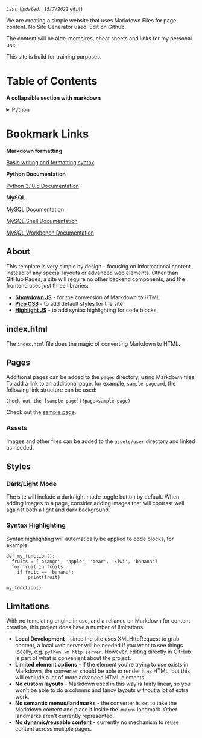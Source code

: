 _`Last Updated: 15/7/2022`_ [`edit`](https://github.com/DeOfficiis/DeOfficiis.github.io/blob/main/README.md))

We are creating a simple website that uses Markdown Files for page content.  No Site Generator used.  Edit on Github.

The content will be aide-memoires, cheat sheets and links for my personal use. 

This site is build for training purposes.  

# Table of Contents

**A collapsible section with markdown**

<details>
<summary>Python</summary>

- [Control Flow](#heading-1)
  - [Mathematical Operators](#heading-2)
  - [With Numbers](#heading-2)
  - [With String](#heading-2)
  - [IF statements](#heading-2)
  - [ELIF statements](#heading-2)

</details>


# Bookmark Links

**Markdown formatting**

[Basic writing and formatting syntax](https://docs.github.com/en/get-started/writing-on-github/getting-started-with-writing-and-formatting-on-github/basic-writing-and-formatting-syntax)

**Python Documentation**

[Python 3.10.5 Documentation](https://docs.python.org/3/index.html)

**MySQL**

[MySQL Documentation](https://dev.mysql.com/doc/)

[MySQL Shell Documentation](https://dev.mysql.com/doc/mysql-shell/8.0/en/)

[MySQL Workbench Documentation](https://dev.mysql.com/doc/workbench/en/)

  

## About

This template is very simple by design - focusing on informational content instead of any special layouts or advanced web elements. Other than GitHub Pages, a site will require no other backend components, and the frontend uses just three libraries:

- **[Showdown JS](http://showdownjs.com/)** - for the conversion of Markdown to HTML
- **[Pico CSS](https://picocss.com/)** - to add default styles for the site
- **[Highlight JS](https://highlightjs.org/)** - to add syntax highlighting for code blocks


## index.html

The `index.html` file does the magic of converting Markdown to HTML. 


## Pages

Additional pages can be added to the `pages` directory, using Markdown files. To add a link to an additional page, for example, `sample-page.md`, the following link structure can be used: 

```
Check out the [sample page](?page=sample-page)
```

Check out the [sample page](?page=sample-page).

### Assets

Images and other files can be added to the `assets/user` directory and linked as needed. 

## Styles

### Dark/Light Mode

The site will include a dark/light mode toggle button by default. When adding images to a page, consider adding images that will contrast well against both a light and dark background.

### Syntax Highlighting

Syntax highlighting will automatically be applied to code blocks, for example:

```
def my_function():
  fruits = ['orange', 'apple', 'pear', 'kiwi', 'banana']
  for fruit in fruits:
    if fruit == 'banana':
        print(fruit)

my_function()
```

## Limitations

With no templating engine in use, and a reliance on Markdown for content creation, this project does have a number of limitations:

- **Local Development** - since the site uses XMLHttpRequest to grab content, a local web server will be needed if you want to see things locally, e.g. `python -m http.server`. However, editing directly in GitHub is part of what is convenient about the project.
- **Limited element options** - if the element you're trying to use exists in Markdown, the converter should be able to render it as HTML, but this will exclude a lot of more advanced HTML elements.  
- **No custom layouts** - Markdown used in this way is fairly linear, so you won't be able to do a columns and fancy layouts without a lot of extra work.
- **No semantic menus/landmarks** - the converter is set to take the Markdown content and place it inside the `<main>` landmark. Other landmarks aren't currently represented. 
- **No dynamic/reusable content** - currently no mechanism to reuse content across mulitple pages.
